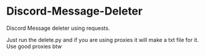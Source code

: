 # Discord-Message-Deleter
Discord Message deleter using requests.

Just run the delete.py and if you are using proxies it will make a txt file for it. Use good proxies btw
